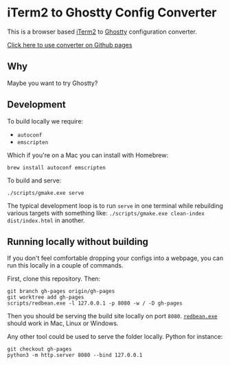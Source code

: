 # iTerm2 to Ghostty Config Converter

This is a browser based [iTerm2](https://iterm2.com/) to
[Ghostty](https://ghostty.org/) configuration converter.

[Click here to use converter on Github
pages](https://moshen.github.io/iTerm2-to-Ghostty-Config-Converter/)

## Why

Maybe you want to try Ghostty?

## Development

To build locally we require:

- `autoconf`
- `emscripten`

Which if you're on a Mac you can install with Homebrew:

```shell
brew install autoconf emscripten
```

To build and serve:

```shell
./scripts/gmake.exe serve
```

The typical development loop is to run `serve` in one terminal while rebuilding
various targets with something like:
`./scripts/gmake.exe clean-index dist/index.html` in another.

## Running locally without building

If you don't feel comfortable dropping your configs into a webpage, you can run
this locally in a couple of commands.

First, clone this repository. Then:

```shell
git branch gh-pages origin/gh-pages
git worktree add gh-pages
scripts/redbean.exe -l 127.0.0.1 -p 8080 -w / -D gh-pages
```

Then you should be serving the build site locally on port `8080`.
[`redbean.exe`](https://redbean.dev/)
should work in Mac, Linux or Windows.

Any other tool could be used to serve the folder locally. Python for instance:

```shell
git checkout gh-pages
python3 -m http.server 8080 --bind 127.0.0.1
```
